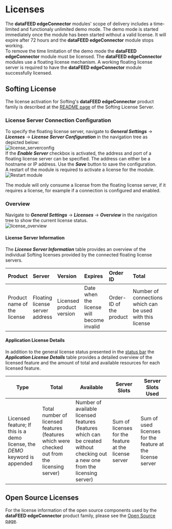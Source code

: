 # Licenses

The **dataFEED edgeConnector** modules' scope of delivery includes a time-limited
and functionaly unlimited demo mode.
The demo mode is started immediately once the module has been started without a
valid license.
It will expire after 72 hours and the **dataFEED edgeConnector** module stops
working.  
To remove the time limitation of the demo mode the **dataFEED edgeConnector**
module must be licensed.
The **dataFEED edgeConnector** modules use a floating license mechanism.
A working floating license server is required to have the
**dataFEED edgeConnector** module successfully licensed.  

## Softing License

The license activation for Softing's **dataFEED edgeConnector** product family is
described at the [README page](Licenses/SoftingLicenseServer/README.md) of the
Softing License Server.

### License Server Connection Configuration

To specify the floating license server, navigate to
***General Settings*** -> ***Licenses*** -> ***License Server Configuration***
in the navigation tree as depicted below:  
![license_serverconfig](../documentation_pics/license_serverconfig.png)  
If the ***Enable Server*** checkbox is activated, the address and port of a
floating
license server can be specified. The address can either be a hostname or IP
address. Use the ***Save*** button to save the configuration.  
A restart of the module is required to activate a license for the module.  
![Restart module](../documentation_pics/restart-application.png)

The module will only consume a license from the floating license server, if it
requires a license, for example if a connection is configured and enabled.  

### Overview

Navigate to ***General Settings*** -> ***Licenses*** -> ***Overview*** in the
navigation tree to show the current license status.  
![license_overview](../documentation_pics/license_overview.png)

#### License Server Information

The ***License Server Information*** table provides an overview of the individual
Softing licenses provided by the connected floating license servers.

| Product | Server | Version | Expires | Order ID | Total | Used |
| :------ | :----- | :------ | :------ | :------- | :---- | :--- |
| Product name of the license | Floating license server address | Licensed product version | Date when the license will become invalid | Order-ID of the product | Number of connections which can be used with this license | Number of connections currently using this license |

#### Application License Details

In addition to the general license status presented in the [status bar](#status) the
***Application License Details*** table provides a detailed overview of the licensed
feature and the amount of total and available resources for each licensed feature.  

| Type | Total | Available | Server Slots | Server Slots Used |
| --- | --- | --- | -- | -- |
| Licensed feature; If this is a demo license, the *DEMO* keyword is appended | Total number of licensed features (features which were checked out from the licensing server) | Number of available licensed features (features which can be created without checking out a new one from the licensing server) | Sum of licenses for the feature at the license server | Sum of used licenses for the feature at the license server |

## Open Source Licenses

For the license information of the open source components used by the
**dataFEED edgeConnector** product family, please see the [Open Source page](Licenses/OpenSourceLicenses.md).

